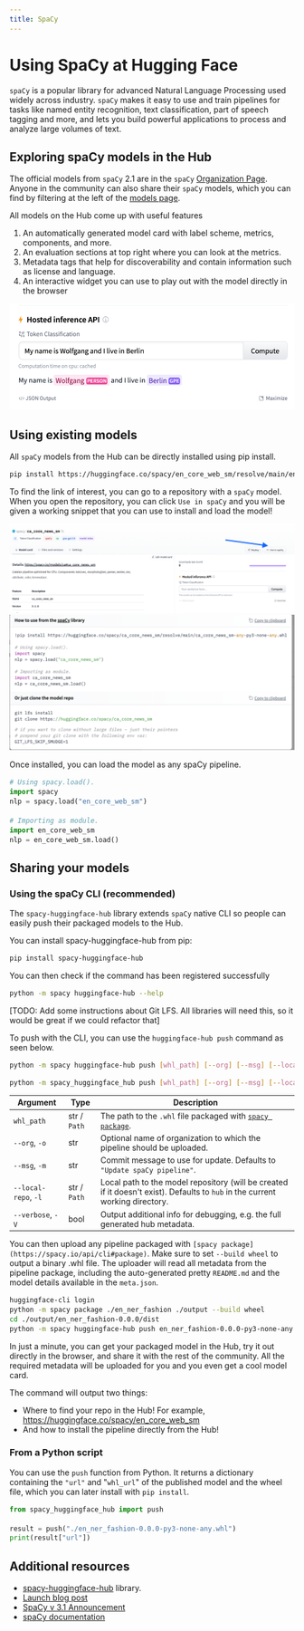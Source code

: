 ```yaml
---
title: SpaCy
---
```


# Using SpaCy at Hugging Face

`spaCy` is a popular library for advanced Natural Language Processing used widely across industry. `spaCy` makes it easy to use and train pipelines for tasks like named entity recognition, text classification, part of speech tagging and more, and lets you build powerful applications to process and analyze large volumes of text.

## Exploring spaCy models in the Hub

The official models from `spaCy` 2.1 are in the `spaCy` [Organization Page](https://huggingface.co/spacy). Anyone in the community can also share their `spaCy` models, which you can find by filtering at the left of the [models page](https://huggingface.co/models?library=spacy).

All models on the Hub come up with useful features
1. An automatically generated model card with label scheme, metrics, components, and more.
2. An evaluation sections at top right where you can look at the metrics.
3. Metadata tags that help for discoverability and contain information such as license and language.
4. An interactive widget you can use to play out with the model directly in the browser

![widget](/docs/assets/hub/spacy_widget.png)

## Using existing models

All `spaCy` models from the Hub can be directly installed using pip install.

```bash
pip install https://huggingface.co/spacy/en_core_web_sm/resolve/main/en_core_web_sm-any-py3-none-any.whl
```

To find the link of interest, you can go to a repository with a `spaCy` model. When you open the repository, you can click `Use in spaCy` and you will be given a working snippet that you can use to install and load the model!

![snippet](/docs/assets/hub/spacy_snippet.png)
![snippet](/docs/assets/hub/spacy_snippet2.png)


Once installed, you can load the model as any spaCy pipeline.

```python
# Using spacy.load().
import spacy
nlp = spacy.load("en_core_web_sm")

# Importing as module.
import en_core_web_sm
nlp = en_core_web_sm.load()
```

## Sharing your models

### Using the spaCy CLI (recommended)

The `spacy-huggingface-hub` library extends `spaCy` native CLI so people can easily push their packaged models to the Hub.

You can install spacy-huggingface-hub from pip:

```bash
pip install spacy-huggingface-hub
```

You can then check if the command has been registered successfully

```bash
python -m spacy huggingface-hub --help
```

[TODO: Add some instructions about Git LFS. All libraries will need this, so it would be great if we could refactor that]

To push with the CLI, you can use the `huggingface-hub push` command as seen below.

```bash
python -m spacy huggingface-hub push [whl_path] [--org] [--msg] [--local-repo] [--verbose]
```

```bash
python -m spacy_huggingface_hub push [whl_path] [--org] [--msg] [--local-repo] [--verbose]
```

| Argument             | Type         | Description                                                                                                                   |
| -------------------- | ------------ | ----------------------------------------------------------------------------------------------------------------------------- |
| `whl_path`           | str / `Path` | The path to the `.whl` file packaged with [`spacy package`](https://spacy.io/api/cli#package).                                |
| `--org`, `-o`        | str          | Optional name of organization to which the pipeline should be uploaded.                                                       |
| `--msg`, `-m`        | str          | Commit message to use for update. Defaults to `"Update spaCy pipeline"`.                                                      |
| `--local-repo`, `-l` | str / `Path` | Local path to the model repository (will be created if it doesn't exist). Defaults to `hub` in the current working directory. |
| `--verbose`, `-V`    | bool         | Output additional info for debugging, e.g. the full generated hub metadata.                                                   |


You can then upload any pipeline packaged with `[spacy package](https://spacy.io/api/cli#package)`. Make sure to set `--build wheel` to output a binary .whl file. The uploader will read all metadata from the pipeline package, including the auto-generated pretty `README.md` and the model details available in the `meta.json`.

```bash
huggingface-cli login
python -m spacy package ./en_ner_fashion ./output --build wheel
cd ./output/en_ner_fashion-0.0.0/dist
python -m spacy huggingface-hub push en_ner_fashion-0.0.0-py3-none-any.whl
```

In just a minute, you can get your packaged model in the Hub, try it out directly in the browser, and share it with the rest of the community. All the required metadata will be uploaded for you and you even get a cool model card.

The command will output two things:

* Where to find your repo in the Hub! For example, https://huggingface.co/spacy/en_core_web_sm
* And how to install the pipeline directly from the Hub!


### From a Python script

You can use the `push` function from Python. It returns a dictionary containing the `"url"` and "`whl_url`" of the published model and the wheel file, which you can later install with `pip install`.

```py
from spacy_huggingface_hub import push

result = push("./en_ner_fashion-0.0.0-py3-none-any.whl")
print(result["url"])
```

## Additional resources

* [spacy-huggingface-hub](https://github.com/explosion/spacy-huggingface-hub) library.
* [Launch blog post](https://huggingface.co/blog/spacy)
* [SpaCy v 3.1 Announcement](https://explosion.ai/blog/spacy-v3-1#huggingface-hub)
* [spaCy documentation](https://spacy.io/universe/project/spacy-huggingface-hub/)
















